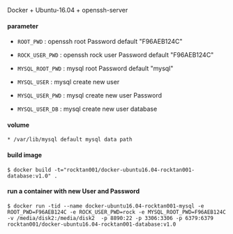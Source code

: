 Docker + Ubuntu-16.04 + openssh-server

#### parameter

* `ROOT_PWD` : openssh root Password   default "F96AEB124C"
* `ROCK_USER_PWD` : openssh rock user Password   default "F96AEB124C"


* `MYSQL_ROOT_PWD` : mysql root Password   default "mysql"
* `MYSQL_USER` : mysql create new user
* `MYSQL_USER_PWD` : mysql create new user Password
* `MYSQL_USER_DB` : mysql create new  user database

#### volume
```
* /var/lib/mysql default mysql data path
```
#### build image

```
$ docker build -t="rocktan001/docker-ubuntu16.04-rocktan001-database:v1.0" .
```


#### run a container with new User and Password

```
$ docker run -tid --name docker-ubuntu16.04-rocktan001-mysql -e ROOT_PWD=F96AEB124C -e ROCK_USER_PWD=rock -e MYSQL_ROOT_PWD=F96AEB124C -v /media/disk2:/media/disk2  -p 8890:22 -p 3306:3306 -p 6379:6379 rocktan001/docker-ubuntu16.04-rocktan001-database:v1.0

```